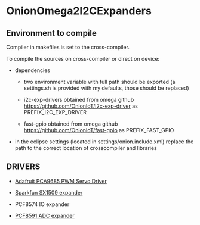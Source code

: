 # OnionOmega2I2CExpanders

## Environment to compile
 
Compiler in makefiles is set to the cross-compiler.

To compile the sources on cross-compiler or direct on device:

- dependencies

	- two environment variable with full path should be exported (a settings.sh is provided with my defaults, those should be replaced) 
	
	- i2c-exp-drivers obtained from omega github https://github.com/OnionIoT/i2c-exp-driver as PREFIX_I2C_EXP_DRIVER
	
	- fast-gpio obtained from omega github https://github.com/OnionIoT/fast-gpio as PREFIX_FAST_GPIO
	
- in the eclipse settings (located in settings/onion.include.xml) replace the path to the correct location of crosscompiler and libraries

## DRIVERS

- [Adafruit PCA9685 PWM Servo Driver](https://www.adafruit.com/product/815)
 
- [Sparkfun SX1509 expander](https://www.sparkfun.com/products/13601)

 - PCF8574 IO expander
 
 - [PCF8591 ADC expander](http://arduinolearning.com/code/arduino-pcf8591-example.php)
 